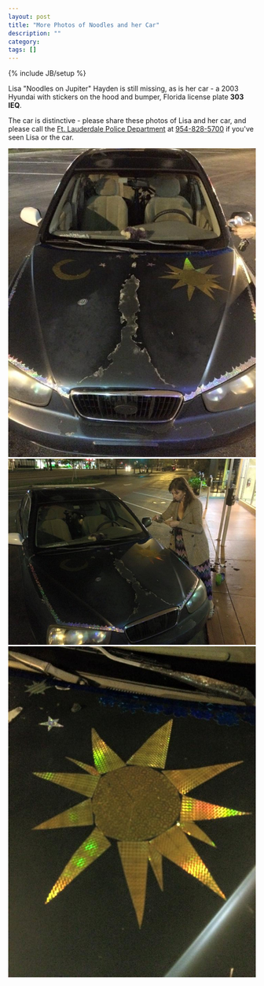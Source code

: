 ```yaml
---
layout: post
title: "More Photos of Noodles and her Car"
description: ""
category: 
tags: []
---
```

{% include JB/setup %}

Lisa "Noodles on Jupiter" Hayden is still missing, as is her car - a 2003 Hyundai with stickers on the hood and bumper, Florida license plate __303 IEQ__.

The car is distinctive - please share these photos of Lisa and her car, and please call the [Ft. Lauderdale Police Department][flpd] at <a href="tel:954-828-5700">954-828-5700</a> if you've seen Lisa or the car.

<img src="/i/hood.jpg" alt="Hood of Lisa's car, showing glitter decals" class="photo" />

<img src="/i/snap.jpg" alt="Lisa photographing her handiwork" class="photo" />

<img src="/i/detail.jpg" alt="One of the glitter decorations, close-up" class="photo" />

[flpd]: http://www.flpd.org/ "Ft. Lauderdale, FL Police Department"
